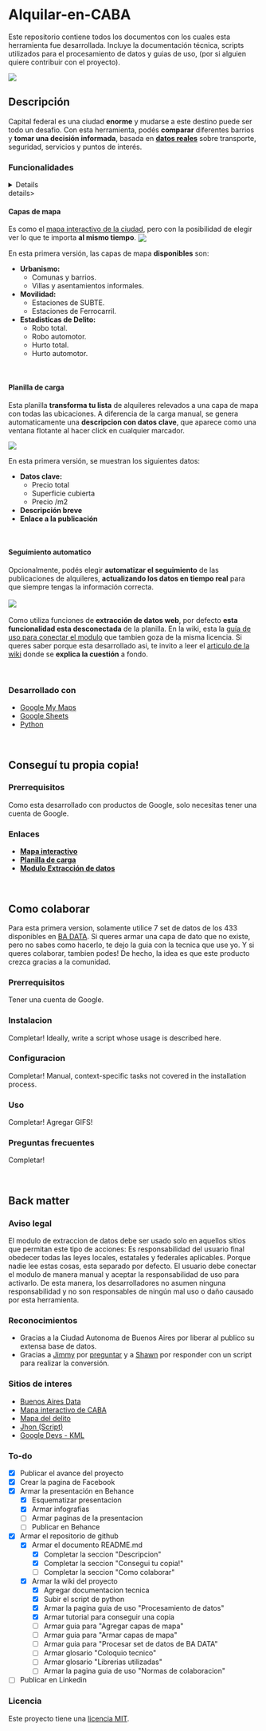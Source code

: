 # Alquilar-en-CABA
Este repositorio contiene todos los documentos con los cuales esta herramienta fue desarrollada. Incluye la documentación técnica, scripts utilizados para el procesamiento de datos y guias de uso, (por si alguien quiere contribuir con el proyecto).

<img align="center" src="https://github.com/TadeoRiganti/Alquilar-en-CABA/blob/main/kit-de-prensa/gh-banner-readme.png">

## Descripción

Capital federal es una ciudad **enorme** y mudarse a este destino puede ser todo un desafio. 
Con esta herramienta, podés **comparar** diferentes barrios y **tomar una decisión informada**, basada en [**datos reales**]((https://data.buenosaires.gob.ar/dataset/)) sobre transporte, seguridad, servicios y puntos de interés.

### Funcionalidades

 <details>
    kldsklfdskldsf
    1. dsfdsdsf
 </details>details>

#### Capas de mapa

Es como el [mapa interactivo de la ciudad](https://mapa.buenosaires.gob.ar/), pero con la posibilidad de elegir ver lo que te importa **al mismo tiempo**.
<img align="center" src="https://github.com/TadeoRiganti/Alquilar-en-CABA/blob/main/kit-de-prensa/Infografias/infografia-capas-de-mapa.png">

En esta primera versión, las capas de mapa **disponibles** son:
  - **Urbanismo:**
    - Comunas y barrios.
    - Villas y asentamientos informales.
  - **Movilidad:**
    - Estaciones de SUBTE.
    - Estaciones de Ferrocarril.
  - **Estadisticas de Delito:**
    - Robo total.
    - Robo automotor.
    - Hurto total.
    - Hurto automotor.

<br> 

#### Planilla de carga

Esta planilla **transforma tu lista** de alquileres relevados a una capa de mapa con todas las ubicaciones.
A diferencia de la carga manual, se genera automaticamente una **descripcion con datos clave**, que aparece como una ventana flotante al hacer click en cualquier marcador.

<img align="center" src="https://github.com/TadeoRiganti/Alquilar-en-CABA/blob/main/kit-de-prensa/Infografias/infografia-planilla-mapa.png">

En esta primera versión, se muestran los siguientes datos:
- **Datos clave:**
    - Precio total
    - Superficie cubierta
    - Precio /m2
- **Descripción breve**
- **Enlace a la publicación**


<br>

#### Seguimiento automatico

Opcionalmente, podés elegir **automatizar el seguimiento** de las publicaciones de alquileres, **actualizando los datos en tiempo real** para que siempre tengas la información correcta.
<br><br>
<img align="center" src="https://github.com/TadeoRiganti/Alquilar-en-CABA/blob/main/kit-de-prensa/Cliparts/gif-carga-automatica.gif">
<br><br>
Como utiliza funciones de **extracción de datos web**, por defecto **esta funcionalidad esta desconectada** de la planilla. 
En la wiki, esta la [guía de uso para conectar el modulo](https://github.com/TadeoRiganti/Alquilar-en-CABA/wiki/Activar-el-seguimiento-automatico) que tambien goza de la misma licencia.
Si queres saber porque esta desarrollado asi, te invito a leer el [articulo de la wiki](https://github.com/TadeoRiganti/Alquilar-en-CABA/wiki/Planilla-de-carga#modulo-de-extraccion-de-datos) donde se **explica la cuestión** a fondo. 

<br>

### Desarrollado con

- [Google My Maps](https://github.com/TadeoRiganti/Alquilar-en-CABA/wiki/My-Maps-%E2%80%90-Implementacion)
- [Google Sheets](https://github.com/TadeoRiganti/Alquilar-en-CABA/wiki/Sheets-%E2%80%90-Implementacion)
- [Python](https://github.com/TadeoRiganti/Alquilar-en-CABA/wiki/Python-Script-%E2%80%90-Conversi%C3%B3n-CSV%E2%80%90KML)

<br>

## Conseguí tu propia copia!

### Prerrequisitos

Como esta desarrollado con productos de Google, solo necesitas tener una cuenta de Google.

### Enlaces

- [**Mapa interactivo**](https://github.com/TadeoRiganti/Alquilar-en-CABA/wiki/Obtener-una-copia-%E2%80%90-Alquila-en-CABA)
- [**Planilla de carga**](https://docs.google.com/spreadsheets/d/1n8KmH8Q9s2Fp96RFHQW84AAExconjnvSWJ40BhUe-6I/copy)
- [**Modulo Extracción de datos**](https://github.com/TadeoRiganti/Alquilar-en-CABA/wiki/Guia-de-instalacion-%E2%80%90-Seguimiento-automatico)

<br> 

## Como colaborar

Para esta primera version, solamente utilice 7 set de datos de los 433 disponibles en [BA DATA](https://data.buenosaires.gob.ar/).
Si queres armar una capa de dato que no existe, pero no sabes como hacerlo, te dejo la guia con la tecnica que use yo.
Y si queres colaborar, tambien podes! De hecho, la idea es que este producto crezca gracias a la comunidad.

### Prerrequisitos

Tener una cuenta de Google.

### Instalacion

Completar! Ideally, write a script whose usage is described here.

### Configuracion

Completar! Manual, context-specific tasks not covered in the installation process.

### Uso

Completar! Agregar GIFS!

### Preguntas frecuentes

Completar!

<br> 

## Back matter

### Aviso legal

El modulo de extraccion de datos debe ser usado solo en aquellos sitios que permitan este tipo de acciones: 
Es responsabilidad del usuario final obedecer todas las leyes locales, estatales y federales aplicables.
Porque nadie lee estas cosas, esta separado por defecto. El usuario debe conectar el modulo de manera manual y aceptar la responsabilidad de uso para activarlo.
De esta manera, los desarrolladores no asumen ninguna responsabilidad y no son responsables de ningún mal uso o daño causado por esta herramienta.


### Reconocimientos

* Gracias a la Ciudad Autonoma de Buenos Aires por liberar al publico su extensa base de datos. 
* Gracias a [Jimmy](https://gis.stackexchange.com/users/214905/jimmy) por [preguntar](https://gis.stackexchange.com/questions/444963/how-to-convert-wkt-polygons-to-kml-file-using-python) y a [Shawn](https://gis.stackexchange.com/users/96775/shawn) por responder con un script para realizar la conversión.

### Sitios de interes

- [Buenos Aires Data](https://gist.github.com/DomPizzie/7a5ff55ffa9081f2de27c315f5018afc)
- [Mapa interactivo de CABA](https://gist.github.com/PurpleBooth/109311bb0361f32d87a2)
- [Mapa del delito](https://gist.github.com/fvcproductions/1bfc2d4aecb01a834b46)
- [Jhon (Script)](https://github.com/me-and-company/readme-template)
- [Google Devs - KML](https://github.com/me-and-company/readme-template)

### To-do

- [x] Publicar el avance del proyecto
- [x] Crear la pagina de Facebook
- [x] Armar la presentación en Behance
    - [x] Esquematizar presentacion
    - [x] Armar infografias
    - [ ] Armar paginas de la presentacion
    - [ ] Publicar en Behance
- [x] Armar el repositorio de github
    - [x] Armar el documento README.md
        - [x] Completar la seccion "Descripcion"
        - [x] Completar la seccion "Consegui tu copia!"
        - [ ] Completar la seccion "Como colaborar"
    - [x] Armar la wiki del proyecto
        - [x] Agregar documentacion tecnica
        - [x] Subir el script de python
        - [x] Armar la pagina guia de uso "Procesamiento de datos"
        - [x] Armar tutorial para conseguir una copia
        - [ ] Armar guia para "Agregar capas de mapa"
        - [ ] Armar guia para "Armar capas de mapa"
        - [ ] Armar guia para "Procesar set de datos de BA DATA"
        - [ ] Armar glosario "Coloquio tecnico"
        - [ ] Armar glosario "Librerias utilizadas"
        - [ ] Armar la pagina guia de uso "Normas de colaboracion"
- [ ] Publicar en Linkedin

### Licencia

Este proyecto tiene una [licencia MIT](LICENSE.md).
